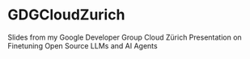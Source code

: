 # GDGCloudZurich
Slides from my Google Developer Group Cloud Zürich Presentation on Finetuning Open Source LLMs and AI Agents

